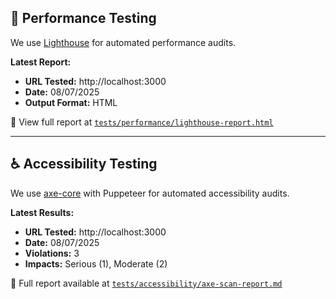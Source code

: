 ## 🚀 Performance Testing

We use [Lighthouse](https://github.com/GoogleChrome/lighthouse) for automated performance audits.

**Latest Report:**  
- **URL Tested:** http://localhost:3000  
- **Date:** 08/07/2025  
- **Output Format:** HTML

📄 View full report at [`tests/performance/lighthouse-report.html`](tests/performance/lighthouse-report.html)

---

## ♿ Accessibility Testing

We use [axe-core](https://github.com/dequelabs/axe-core) with Puppeteer for automated accessibility audits.

**Latest Results:**  
- **URL Tested:** http://localhost:3000  
- **Date:** 08/07/2025  
- **Violations:** 3  
- **Impacts:** Serious (1), Moderate (2)

📄 Full report available at [`tests/accessibility/axe-scan-report.md`](tests/accessibility/axe-scan-report.md)
